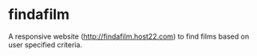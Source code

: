 # findafilm
A responsive website (http://findafilm.host22.com) to find films based on user specified criteria.
